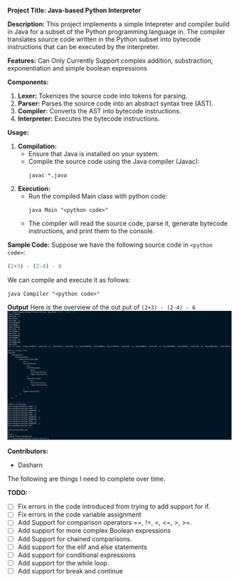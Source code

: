 **Project Title: Java-based Python Interpreter**


**Description:**
This project implements a simple Intepreter and compiler build in Java for a subset of the Python programming language in. The compiler translates source code written in the Python subset into bytecode instructions that can be executed by the interpreter.


**Features:**
Can Only Currently Support complex addition, substraction, exponentiation and simple boolean expressions 


**Components:**
1. **Lexer:** Tokenizes the source code into tokens for parsing.
2. **Parser:** Parses the source code into an abstract syntax tree (AST).
3. **Compiler:** Converts the AST into bytecode instructions.
5. **Interpreter:** Executes the bytecode instructions.

**Usage:**
1. **Compilation:**
   - Ensure that Java is installed on your system.
   - Compile the source code using the Java compiler (Javac):
     ```
     javac *.java
     ```
2. **Execution:**
   - Run the compiled Main class with python code:
     ```
     java Main "<python code>"
     ```
   - The compiler will read the source code, parse it, generate bytecode instructions, and print them to the console.

**Sample Code:**
Suppose we have the following source code in `<python code>`:
```python
(2+3) - (2-4) - 6
```
We can compile and execute it as follows:
```
java Compiler "<python code>"
```
**Output**
Here is the overview of the out put of `(2+3) - (2-4) - 6`
![Output](img/output.png)

**Contributors:**
- Dasharn

The following are things I need to complete over time.

**TODO:**
- [ ] Fix errors in the code introduced from trying to add support for if.
- [ ] Fix errors in the code variable assignment
- [ ] Add Support for comparison operators ==, !=, <, <=, >, >=.
- [ ] Add support for more complex Boolean expressions
- [ ] Add Support for chained comparisons.
- [ ] Add support for the elif and else statements
- [ ] Add support for conditional expressions
- [ ] Add support for the while loop.
- [ ] Add support for break and continue
